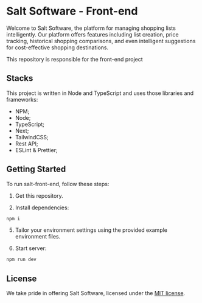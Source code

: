 # Salt Software - Front-end

Welcome to Salt Software, the platform for managing shopping lists intelligently.
Our platform offers features including list creation, price tracking, historical shopping comparisons, and even intelligent suggestions for cost-effective shopping destinations.

This repository is responsible for the front-end project

## Stacks

This project is written in Node and TypeScript and uses those libraries and frameworks:

- NPM;
- Node;
- TypeScript;
- Next;
- TailwindCSS;
- Rest API;
- ESLint & Prettier;

## Getting Started

To run salt-front-end, follow these steps:

1. Get this repository.
   
3. Install dependencies:

```bash
npm i
```

5. Tailor your environment settings using the provided example environment files.

6. Start server:

```bash
npm run dev
```

## License

We take pride in offering Salt Software, licensed under the [MIT license](https://mit-license.org/). 
